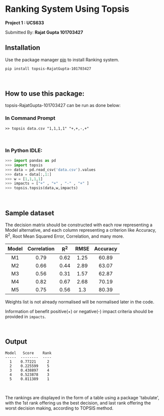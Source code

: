 # Ranking System Using Topsis

**Project 1 : UCS633**


Submitted By: **Rajat Gupta 101703427**

## Installation

Use the package manager [pip](https://pip.pypa.io/en/stable/) to install Ranking system.

```bash
pip install topsis-RajatGupta-101703427
```

<br>

## How to use this package:

topsis-RajatGupta-101703427 can be run as done below:



### In Command Prompt
```
>> topsis data.csv "1,1,1,1" "+,+,-,+"
```
<br>

### In Python IDLE:
```python
>>> import pandas as pd
>>> import topsis
>>> data = pd.read_csv('data.csv').values
>>> data = data[:,1:]
>>> w = [1,1,1,1]
>>> impacts = ["+" , "+" , "-" , "+" ]
>>> topsis.topsis(data,w,impacts)
```

<br>

## Sample dataset

The decision matrix should be constructed with each row representing a Model alternative, and each column representing a criterion like Accuracy, R<sup>2</sup>, Root Mean Squared Error, Correlation, and many more.

Model | Correlation | R<sup>2</sup> | RMSE | Accuracy
:------------: | :-------------:| :------------: | :-------------: | :------------:
M1 |	0.79 | 0.62	| 1.25 | 60.89
M2 |  0.66 | 0.44	| 2.89 | 63.07
M3 |	0.56 | 0.31	| 1.57 | 62.87
M4 |	0.82 | 0.67	| 2.68 | 70.19
M5 |	0.75 | 0.56	| 1.3	 | 80.39

Weights list is not already normalised will be normalised later in the code.

Information of benefit positive(+) or negative(-) impact criteria should be provided in `impacts`.

<br>

## Output

```
Model   Score    Rank
-----  --------  ----
  1    0.77221     2
  2    0.225599    5
  3    0.438897    4
  4    0.523878    3
  5    0.811389    1
```
<br>

The rankings are displayed in the form of a table using a package 'tabulate', with the 1st rank offering us the best decision, and last rank offering the worst decision making, according to TOPSIS method.








